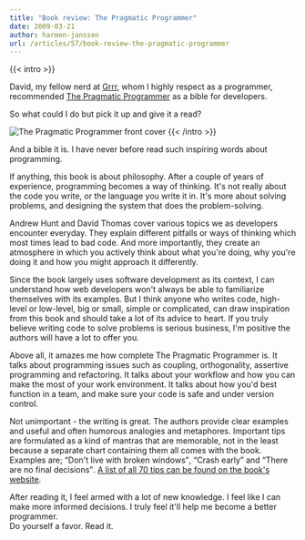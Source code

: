 ```yaml
---
title: "Book review: The Pragmatic Programmer"
date: 2009-03-21
author: harmen-janssen
url: /articles/57/book-review-the-pragmatic-programmer
---
```


{{< intro >}}
<p>David, my fellow nerd at <a href="http://grrr.nl">Grrr</a>, whom I highly respect as a programmer, recommended <a href="http://www.pragprog.com/the-pragmatic-programmer">The Pragmatic Programmer</a> as a bible for developers.</p>
<p>So what could I do but pick it up and give it a read?</p>
<img src="/build/images/blog/pragmatic-programmer.jpg" alt="The Pragmatic Programmer front cover">
{{< /intro >}}

And a bible it is. I have never before read such inspiring words about programming.

If anything, this book is about philosophy. After a couple of years of experience, programming becomes a way of thinking. It's not really about the code you write, or the language you write it in. It's more about solving problems, and designing the system that does the problem-solving.

Andrew Hunt and David Thomas cover various topics we as developers encounter everyday. They explain different pitfalls or ways of thinking which most times lead to bad code. And more importantly, they create an atmosphere in which you actively think about what you're doing, why you're doing it and how you might approach it differently.

Since the book largely uses software development as its context, I can understand how web developers won't always be able to familiarize themselves with its examples. But I think anyone who writes code, high-level or low-level, big or small, simple or complicated, can draw inspiration from this book and should take a lot of its advice to heart. If you truly believe writing code to solve problems is serious business, I'm positive the authors will have a lot to offer you.

Above all, it amazes me how complete The Pragmatic Programmer is. It talks about programming issues such as coupling, orthogonality, assertive programming and refactoring. It talks about your workflow and how you can make the most of your work environment. It talks about how you'd best function in a team, and make sure your code is safe and under version control.

Not unimportant - the writing is great. The authors provide clear examples and useful and often humorous analogies and metaphores. Important tips are formulated as a kind of mantras that are memorable, not in the least because a separate chart containing them all comes with the book. Examples are; <q>Don't live with broken windows</q>, <q>Crash early</q> and <q>There are no final decisions</q>. [A list of all 70 tips can be found on the book's website](http://www.pragprog.com/the-pragmatic-programmer/extracts/tips).

After reading it, I feel armed with a lot of new knowledge. I feel like I can make more informed decisions. I truly feel it'll help me become a better programmer.   
Do yourself a favor. Read it.